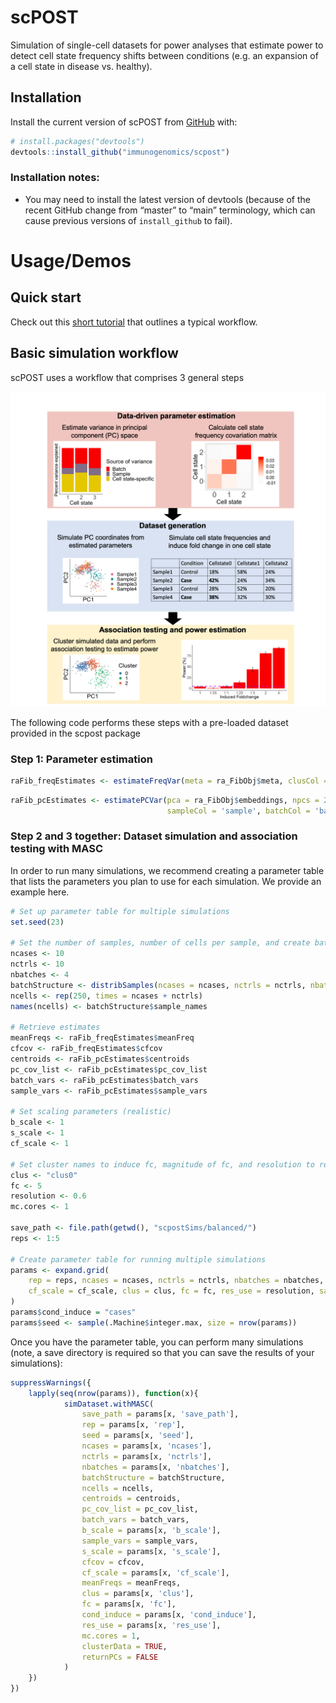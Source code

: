 
<!-- README.md is generated from README.Rmd. Please edit that file -->

# scPOST

<!-- badges: start -->

<!-- badges: end -->

Simulation of single-cell datasets for power analyses that estimate
power to detect cell state frequency shifts between conditions (e.g. an
expansion of a cell state in disease vs. healthy).

## Installation

Install the current version of scPOST from [GitHub](https://github.com/)
with:

``` r
# install.packages("devtools")
devtools::install_github("immunogenomics/scpost")
```

### Installation notes:

  - You may need to install the latest version of devtools (because of
    the recent GitHub change from “master” to “main” terminology, which
    can cause previous versions of `install_github` to fail).

# Usage/Demos

## Quick start

Check out this [short
tutorial](https://github.com/immunogenomics/scpost/blob/main/vignettes/raFib_tutorial.ipynb)
that outlines a typical workflow.

## Basic simulation workflow

scPOST uses a workflow that comprises 3 general steps

![Workflow](https://github.com/immunogenomics/scpost/blob/main/docs/PowerFig1.png)

The following code performs these steps with a pre-loaded dataset
provided in the scpost package

### Step 1: Parameter estimation

``` r
raFib_freqEstimates <- estimateFreqVar(meta = ra_FibObj$meta, clusCol = 'clusOnlyFib', sampleCol = 'sample', logCov = TRUE)
```

``` r
raFib_pcEstimates <- estimatePCVar(pca = ra_FibObj$embeddings, npcs = 20, meta = ra_FibObj$meta, clusCol = 'clusOnlyFib',
                                   sampleCol = 'sample', batchCol = 'batch')
```

### Step 2 and 3 together: Dataset simulation and association testing with MASC

In order to run many simulations, we recommend creating a parameter
table that lists the parameters you plan to use for each simulation. We
provide an example here.

``` r
# Set up parameter table for multiple simulations
set.seed(23)

# Set the number of samples, number of cells per sample, and create batch structure
ncases <- 10
nctrls <- 10
nbatches <- 4
batchStructure <- distribSamples(ncases = ncases, nctrls = nctrls, nbatches = nbatches)
ncells <- rep(250, times = ncases + nctrls)
names(ncells) <- batchStructure$sample_names

# Retrieve estimates
meanFreqs <- raFib_freqEstimates$meanFreq
cfcov <- raFib_freqEstimates$cfcov
centroids <- raFib_pcEstimates$centroids
pc_cov_list <- raFib_pcEstimates$pc_cov_list
batch_vars <- raFib_pcEstimates$batch_vars
sample_vars <- raFib_pcEstimates$sample_vars

# Set scaling parameters (realistic)
b_scale <- 1
s_scale <- 1
cf_scale <- 1

# Set cluster names to induce fc, magnitude of fc, and resolution to re-cluster
clus <- "clus0"
fc <- 5
resolution <- 0.6
mc.cores <- 1

save_path <- file.path(getwd(), "scpostSims/balanced/")
reps <- 1:5

# Create parameter table for running multiple simulations
params <- expand.grid(
    rep = reps, ncases = ncases, nctrls = nctrls, nbatches = nbatches, b_scale = b_scale, s_scale = s_scale,
    cf_scale = cf_scale, clus = clus, fc = fc, res_use = resolution, save_path = save_path
)
params$cond_induce = "cases"
params$seed <- sample(.Machine$integer.max, size = nrow(params))
```

Once you have the parameter table, you can perform many simulations
(note, a save directory is required so that you can save the results of
your simulations):

``` r
suppressWarnings({
    lapply(seq(nrow(params)), function(x){
            simDataset.withMASC(
                save_path = params[x, 'save_path'],
                rep = params[x, 'rep'],
                seed = params[x, 'seed'],
                ncases = params[x, 'ncases'],
                nctrls = params[x, 'nctrls'],
                nbatches = params[x, 'nbatches'],
                batchStructure = batchStructure,
                ncells = ncells,
                centroids = centroids,
                pc_cov_list = pc_cov_list,
                batch_vars = batch_vars,
                b_scale = params[x, 'b_scale'],
                sample_vars = sample_vars,
                s_scale = params[x, 's_scale'],
                cfcov = cfcov,
                cf_scale = params[x, 'cf_scale'],
                meanFreqs = meanFreqs,
                clus = params[x, 'clus'],
                fc = params[x, 'fc'],
                cond_induce = params[x, 'cond_induce'],
                res_use = params[x, 'res_use'], 
                mc.cores = 1,
                clusterData = TRUE,
                returnPCs = FALSE
            )
    })
})
```
